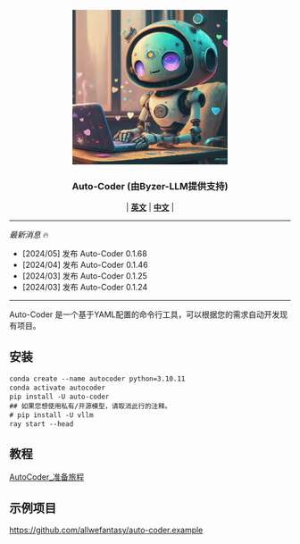 <p align="center">
  <picture>    
    <img alt="auto-coder" src="./logo/auto-coder.jpeg" width=55%>
  </picture>
</p>

<h3 align="center">
Auto-Coder (由Byzer-LLM提供支持)
</h3>

<p align="center">
| <a href="./docs/en"><b>英文</b></a> | <a href="./docs/zh"><b>中文</b></a> |

</p>

---

*最新消息* 🔥

- [2024/05] 发布 Auto-Coder 0.1.68
- [2024/04] 发布 Auto-Coder 0.1.46
- [2024/03] 发布 Auto-Coder 0.1.25
- [2024/03] 发布 Auto-Coder 0.1.24

---

Auto-Coder 是一个基于YAML配置的命令行工具，可以根据您的需求自动开发现有项目。

## 安装

```shell
conda create --name autocoder python=3.10.11
conda activate autocoder
pip install -U auto-coder
## 如果您想使用私有/开源模型，请取消此行的注释。
# pip install -U vllm
ray start --head
```

## 教程

[AutoCoder_准备旅程](./docs/zh/000-AutoCoder_准备旅程.md)

## 示例项目

https://github.com/allwefantasy/auto-coder.example